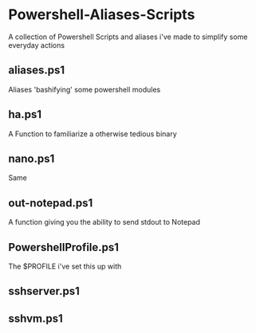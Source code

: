 # Powershell-Aliases-Scripts
A collection of Powershell Scripts and aliases i've made to simplify some everyday actions


## aliases.ps1
  Aliases 'bashifying' some powershell modules
## ha.ps1
  A Function to familiarize a otherwise tedious binary
## nano.ps1
 Same
## out-notepad.ps1
  A function giving you the ability to send stdout to Notepad
## PowershellProfile.ps1
  The $PROFILE i've set this up with
## sshserver.ps1
## sshvm.ps1
